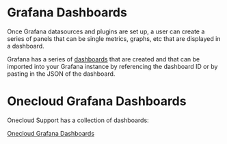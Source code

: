 # Grafana Dashboards

Once Grafana datasources and plugins are set up, a user can create a series of panels that can be single metrics, graphs, etc that are displayed in a dashboard.

Grafana has a series of [dashboards](https://grafana.com/grafana/dashboards) that are created and that can be imported into your Grafana instance by referencing the dashboard ID or by pasting in the JSON of the dashboard.

# Onecloud Grafana Dashboards

Onecloud Support has a collection of dashboards:

[Onecloud Grafana Dashboards](https://github.deere.com/onecloud-operations/grafana-dashboards)